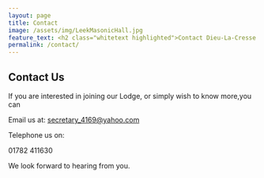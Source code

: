 ```yaml
---
layout: page
title: Contact
image: /assets/img/LeekMasonicHall.jpg
feature_text: <h2 class="whitetext highlighted">Contact Dieu-La-Cresse Lodge No. 4169</h2>
permalink: /contact/
---
```

## Contact Us

If you are interested in joining our Lodge, or simply wish to know more,you can

Email us at: secretary_4169@yahoo.com

Telephone us on:

01782 411630

<!-- Or fill in the form below -->

We look forward to hearing from you.

<!-- {% include site-form.html %} -->

